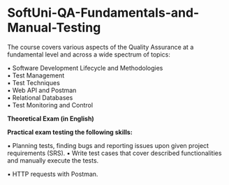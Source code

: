 # SoftUni-QA-Fundamentals-and-Manual-Testing 

The course covers various aspects of the Quality  Assurance at a fundamental level and across a wide  spectrum of topics:

▪ Software Development Lifecycle and Methodologies  
▪ Test Management  
▪ Test Techniques  
▪ Web API and Postman  
▪ Relational Databases  
▪ Test Monitoring and Control


**Theoretical Exam (in English)**
 
 **Practical exam testing the following skills:**
 
 ▪ Planning tests, finding bugs and reporting issues upon given project requirements (SRS). 
  ▪ Write test cases that cover described functionalities and manually execute the tests. 
 
 ▪ HTTP requests with Postman.



 
